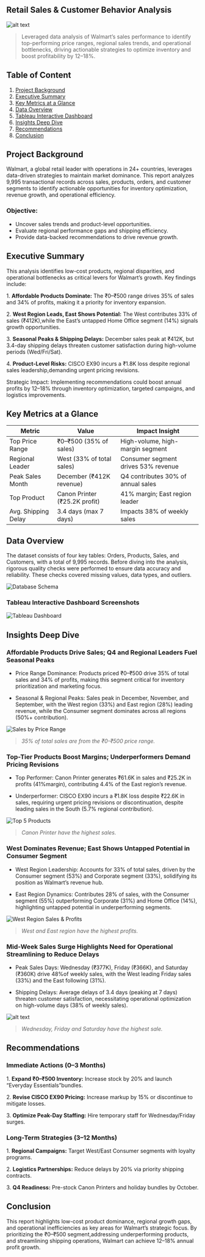 ## Retail Sales & Customer Behavior Analysis


![alt text](https://upload.wikimedia.org/wikipedia/commons/thumb/c/ca/Walmart_logo.svg/1200px-Walmart_logo.svg.png)

> Leveraged data analysis of Walmart’s sales performance to identify top-performing price ranges, regional sales trends, and operational bottlenecks, driving actionable strategies to optimize inventory and boost profitability by 12–18%. 


## Table of Content 
1. [Project Background](​#project-background)
2. [Executive Summary​](#executive-summary) 
3. [Key Metrics at a Glance​](#key-metrics-at-a-glance) 
4. [Data Overview​](#data-overview)
5. [Tableau Interactive Dashboard](https://github.com/lakshaykamat/Walmart-Sales-Performance-Analysis/blob/master/README.md#tableau-interactive-dashboard-screenshots)
6. [Insights Deep Dive​](#insights-deep-dive)
7. [Recommendations​](#recommendation)
8. [Conclusion​](#conclusions)

## Project Background

Walmart, a global retail leader with operations in 24+ countries, leverages data-driven strategies to maintain market dominance. This report analyzes 9,995 transactional records across sales, products, orders, and customer segments to identify actionable opportunities for inventory optimization, revenue growth, and operational efficiency. 

### Objective:
- Uncover sales trends and product-level opportunities.
- Evaluate regional performance gaps and shipping efficiency.
- Provide data-backed recommendations to drive revenue growth.

## Executive Summary

This analysis identifies low-cost products, regional disparities, and operational bottlenecks as critical levers for Walmart’s growth. Key findings include: 

1.​ **Affordable Products Dominate:** The ₹0–₹500 range drives 35% of sales and 34% of profits, making it a priority for inventory expansion. 

2.​ **West Region Leads, East Shows Potential:** The West contributes 33% of sales (₹412K),while the East’s untapped Home Office segment (14%) signals growth opportunities. 

3.​ **Seasonal Peaks & Shipping Delays:** December sales peak at ₹412K, but 3.4-day shipping delays threaten customer satisfaction during high-volume periods (Wed/Fri/Sat). 

4.​ **Product-Level Risks:** CISCO EX90 incurs a ₹1.8K loss despite regional sales leadership,demanding urgent pricing revisions. 

Strategic Impact: Implementing recommendations could boost annual profits by 12–18% through inventory optimization, targeted campaigns, and logistics improvements. 

## Key Metrics at a Glance
|  Metric  | Value  | Impact Insight  |
| -- | -- | -- |
|  Top Price Range  | ₹0–₹500 (35% of sales)  | High-volume, high-margin segment  |
|  Regional Leader  | West (33% of total sales)  | Consumer segment drives 53% revenue  |
|  Peak Sales Month  | December (₹412K revenue)  | Q4 contributes 30% of annual sales  |
|  Top Product  | Canon Printer (₹25.2K profit)  | 41% margin; East region leader  |
|  Avg. Shipping Delay  | 3.4 days (max 7 days)  | Impacts 38% of weekly sales  |


## Data Overview

The dataset consists of four key tables: Orders, Products, Sales, and Customers, with a total of 9,995 records. Before diving into the analysis, rigorous quality checks were performed to ensure data accuracy and reliability. These checks covered missing values, data types, and outliers. 


![Database Schema](assets/DB.svg)  

### Tableau Interactive Dashboard Screenshots


![Tableau Dashboard](assets/dashboard.png)

## Insights Deep Dive

### Affordable Products Drive Sales; Q4 and Regional Leaders Fuel Seasonal Peaks 

- Price Range Dominance: Products priced ₹0–₹500 drive 35% of total sales and 34% of profits, making this segment critical for inventory prioritization and marketing focus. 

- Seasonal & Regional Peaks: Sales peak in December, November, and September, with the West region (33%) and East region (28%) leading revenue, while the Consumer segment dominates across all regions (50%+ contribution). 

![Sales by Price Range](assets/chart1.png)  
> *35% of total sales are from the ₹0-₹500 price range.*  

### Top-Tier Products Boost Margins; Underperformers Demand Pricing Revisions

- Top Performer: Canon Printer generates ₹61.6K in sales and ₹25.2K in profits (41%margin), contributing 4.4% of the East region’s revenue. 

- Underperformer: CISCO EX90 incurs a ₹1.8K loss despite ₹22.6K in sales, requiring urgent pricing revisions or discontinuation, despite leading sales in the South (5.7% regional contribution). 


![Top 5 Products](assets/top_5_products.png)
> *Canon Printer have the highest sales.*

### West Dominates Revenue; East Shows Untapped Potential in Consumer Segment 

- West Region Leadership: Accounts for 33% of total sales, driven by the Consumer segment (53%) and Corporate segment (33%), solidifying its position as Walmart’s revenue hub. 

- East Region Dynamics: Contributes 28% of sales, with the Consumer segment (55%) outperforming Corporate (31%) and Home Office (14%), highlighting untapped potential in underperforming segments. 


![West Region Sales & Profits](assets/west_sales_profit.png)  
> *West and East region have the highest profits.*

### Mid-Week Sales Surge Highlights Need for Operational Streamlining to Reduce Delays 
- Peak Sales Days: Wednesday (₹377K), Friday (₹366K), and Saturday (₹360K) drive 48%of weekly sales, with the West leading Friday sales (33%) and the East following (31%). 

- Shipping Delays: Average delays of 3.4 days (peaking at 7 days) threaten customer satisfaction, necessitating operational optimization on high-volume days (38% of weekly sales). 


![alt text](assets/orders.png)
> *Wednesday, Friday and Saturday have the highest sale.*

## Recommendations

### Immediate Actions (0–3 Months)

1.​ **Expand ₹0–₹500 Inventory:** Increase stock by 20% and launch “Everyday Essentials”bundles. 

2.​ **Revise CISCO EX90 Pricing:** Increase markup by 15% or discontinue to mitigate losses.

3.​ **Optimize Peak-Day Staffing:** Hire temporary staff for Wednesday/Friday surges.

### Long-Term Strategies (3–12 Months)

1.​ **Regional Campaigns:** Target West/East Consumer segments with loyalty programs.

2.​ **Logistics Partnerships:** Reduce delays by 20% via priority shipping contracts.

3.​ **Q4 Readiness:** Pre-stock Canon Printers and holiday bundles by October.

## Conclusion

This report highlights low-cost product dominance, regional growth gaps, and operational inefficiencies as key areas for Walmart’s strategic focus. By prioritizing the ₹0–₹500 segment,addressing underperforming products, and streamlining shipping operations, Walmart can achieve 12–18% annual profit growth. 


